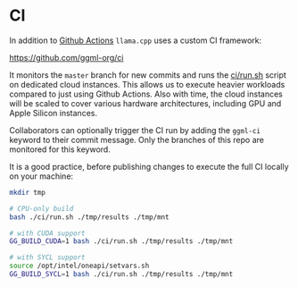 <!-- CI框架，即持续集成（Continuous Integration，简称CI），是一种软件开发实践，旨在通过自动化的方式快速且频繁地集成代码变更到共享仓库中。它通常包括自动化构建、测试和代码审查等过程，以确保代码的质量和稳定性。每次代码变更都会触发构建和测试流程，有助于及时发现和解决集成问题、减少代码冲突，并促进团队协作？ -->
# CI

In addition to [Github Actions](https://github.com/ggerganov/llama.cpp/actions) `llama.cpp` uses a custom CI framework:

https://github.com/ggml-org/ci

It monitors the `master` branch for new commits and runs the
[ci/run.sh](https://github.com/ggerganov/llama.cpp/blob/master/ci/run.sh) script on dedicated cloud instances. This allows us
to execute heavier workloads compared to just using Github Actions. Also with time, the cloud instances will be scaled
to cover various hardware architectures, including GPU and Apple Silicon instances.

Collaborators can optionally trigger the CI run by adding the `ggml-ci` keyword to their commit message.
Only the branches of this repo are monitored for this keyword.

It is a good practice, before publishing changes to execute the full CI locally on your machine:

```bash
mkdir tmp

# CPU-only build
bash ./ci/run.sh ./tmp/results ./tmp/mnt

# with CUDA support
GG_BUILD_CUDA=1 bash ./ci/run.sh ./tmp/results ./tmp/mnt

# with SYCL support
source /opt/intel/oneapi/setvars.sh
GG_BUILD_SYCL=1 bash ./ci/run.sh ./tmp/results ./tmp/mnt
```
